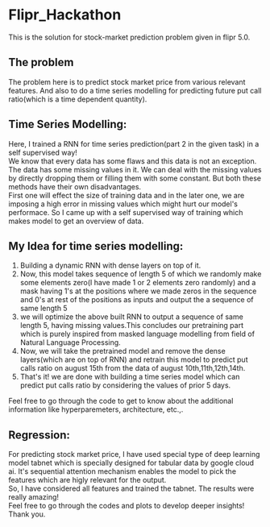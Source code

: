 # Flipr_Hackathon
This is the solution for stock-market prediction problem given in flipr 5.0.
## The problem
The problem here is to predict stock market price from various relevant features. And also to do a time series modelling for predicting future put call ratio(which is a time dependent quantity).

## Time Series Modelling:
Here, I trained a RNN for time series prediction(part 2 in the given task) in a self supervised way!<br/>
We know that every data has some flaws and this data is not an exception. The data has some missing values in it. We can deal with the missing values by directly dropping them or filling them with some constant. But both these methods have their own disadvantages.<br/>
First one will effect the size of training data and in the later one, we are imposing a high error in missing values which might hurt our model's performace.
So I came up with a self supervised way of training which makes model to get an overview of data.<br/>

## My Idea for time series modelling:
   1. Building a dynamic RNN with dense layers on top of it.<br/>
   2. Now, this model takes sequence of length 5 of which we randomly make some elements zero(I have made 1 or 2 elements zero randomly) and a mask having 1's at the positions where we made zeros in the sequence and 0's at rest of the positions as inputs and output the a sequence of same length 5<br/>
   3. we will optimize the above built RNN to output a sequence of same length 5, having missing values.This concludes our pretraining part which is purely inspired from masked language modelling from field of Natural Language Processing.<br/>
   4. Now, we will take the pretrained model and remove the dense layers(which are on top of RNN) and retrain this model to predict put calls ratio on august 15th from the data of august 10th,11th,12th,14th.<br/>
   5. That's it! we are done with building a time series model which can predict put calls ratio by considering the values of prior 5 days.<br/>

Feel free to go through the code to get to know about the additional information like hyperparemeters, architecture, etc.,.


## Regression:
For predicting stock market price, I have used special type of deep learning model tabnet which is specially designed for tabular data by google cloud ai. It's sequential attention mechanism enables the model to pick the features which are higly relevant for the output.<br/>
So, I have considered all features and trained the tabnet. The results were really amazing!<br/>
Feel free to go through the codes and plots to develop deeper insights!
Thank you.
